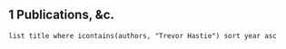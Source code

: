 ## 1 Publications, &c.
```dataview
list title where icontains(authors, "Trevor Hastie") sort year asc
```